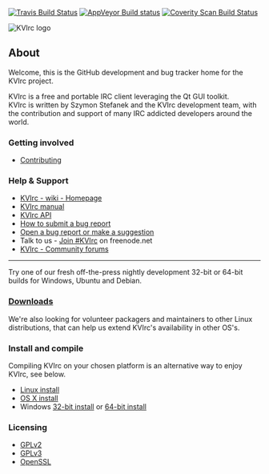 [![Travis Build Status](https://img.shields.io/travis/kvirc/KVIrc/master.svg?label=linux%2Fosx)](https://travis-ci.org/kvirc/KVIrc)
[![AppVeyor Build status](https://img.shields.io/appveyor/ci/DarthGandalf/KVIrc/master.svg?label=windows)](https://ci.appveyor.com/project/DarthGandalf/kvirc/branch/master)
[![Coverity Scan Build Status](https://img.shields.io/coverity/scan/6841.svg)](https://travis-ci.org/kvirc/coverity)

![KVIrc logo](../master/data/icons/128x128/kvirc.png "KVIrc - The visual IRC client for the masses!")

## About

Welcome, this is the GitHub development and bug tracker home for the KVIrc project.

KVIrc is a free and portable IRC client leveraging the Qt GUI toolkit.  
KVIrc is written by Szymon Stefanek and the KVIrc development team, with the contribution and support of many IRC addicted developers around the world.

### Getting involved

- [Contributing](https://github.com/kvirc/KVIrc/wiki/Getting-involved-and-contributing)

### Help & Support

- [KVIrc - wiki - Homepage](https://github.com/kvirc/KVIrc/wiki/home)
- [KVIrc manual](http://www.kvirc.net/doc)
- [KVIrc API](http://www.kvirc.net/api)
- [How to submit a bug report](https://github.com/kvirc/KVIrc/wiki/Submitting-a-bug-report)
- [Open a bug report or make a suggestion](https://github.com/kvirc/KVIrc/issues)
- Talk to us - [Join #KVIrc](https://webchat.freenode.net?nick=kvirc-user&channels=%23kvirc&prompt=1&uio=OT10cnVlde) on freenode.net
- [KVIrc - Community forums](http://www.kvirc.ru/forum/)

---
Try one of our fresh off-the-press nightly development 32-bit or 64-bit builds for Windows, Ubuntu and Debian.
### [Downloads](https://github.com/kvirc/KVIrc/wiki/Downloading-KVIrc's-nightly-source-or-binaries)

We're also looking for volunteer packagers and maintainers to other Linux distributions, that can help us extend KVIrc's availability in other OS's.

### Install and compile

Compiling KVIrc on your chosen platform is an alternative way to enjoy KVIrc, see below.

- [Linux install](https://github.com/kvirc/KVIrc/blob/master/doc/INSTALL.txt)
- [OS X install](https://github.com/kvirc/KVIrc/blob/master/doc/INSTALL-MacOS.txt)
- Windows [32-bit install](https://github.com/kvirc/KVIrc/blob/master/doc/INSTALL-Win32.txt) or [64-bit install](https://github.com/kvirc/KVIrc/blob/master/doc/INSTALL-Win64.txt)

### Licensing

- [GPLv2](https://github.com/kvirc/KVIrc/blob/master/doc/LICENSE-GPLV2)
- [GPLv3](https://github.com/kvirc/KVIrc/blob/master/doc/LICENSE-GPLV3)
- [OpenSSL](https://github.com/kvirc/KVIrc/blob/master/doc/LICENSE-OPENSSL)
